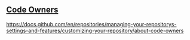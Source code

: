 ## [Code Owners](CODEOWNERS)
https://docs.github.com/en/repositories/managing-your-repositorys-settings-and-features/customizing-your-repository/about-code-owners
